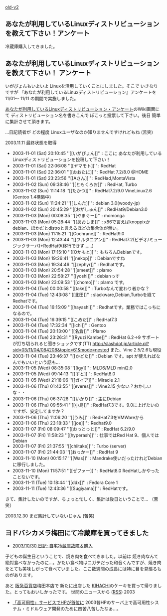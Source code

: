 [old-v2](ig031101-orig.html)

## あなたが利用しているLinuxディストリビューションを教えて下さい！アンケート

冷蔵庫購入してきました。

## あなたが利用しているLinuxディストリビューションを教えて下さい！ アンケート

いがぴょんもいよいよ Linuxを活用していくことにしました。そこで いきなりですが 『あなたが利用しているLinuxディストリビューション』アンケートを11/01～ 11/11 の期間で実施しました。

[あなたが利用しているLinuxディストリビューション・アンケート](http://www.hyuki.com/yukiwiki/wiki.cgi?%A4%A4%A4%AC%A4%D4%A4%E7%A4%F3Wiki#i0)のWiki画面にて ディストリビューション名を書きこんで ぽこっと投票して下さい。後日 簡単に集計させて頂きます。

…日記読者が どの程度 Linuxユーザなのか知りませんですけれどもね (苦笑)

2003.11.11 最終状態を取得

- 2003-11-01 (Sat) 20:10:45 ''[[いがぴょん]]'' : ここに あなたが利用しているLinuxディストリビューションを投稿して下さい！
- 2003-11-01 (Sat) 22:06:08 ''[[ヤマモト]]'' : RedHat
- 2003-11-01 (Sat) 22:36:01 ''[[おおたに]]'' : RedHat 7.2/8.0 @HOME
- 2003-11-01 (Sat) 23:23:56 ''[[Aさん]]'' : RedHad,MontaVista
- 2003-11-02 (Sun) 09:38:46 ''[[ともくろお]]'' : RedHat, Turbo
- 2003-11-02 (Sun) 11:14:18 ''[[たかつ]]'' : RedHat7.2/9.0 VineLinux2.6 (Gentoo 1.4構築中)
- 2003-11-02 (Sun) 11:24:21 ''[[しんた]]'' : debian 3.0(woody-jp)
- 2003-11-02 (Sun) 20:45:29 ''[[おがしゅん]]'' : RedHat9/Debian3.0
- 2003-11-03 (Mon) 00:08:35 ''[[やまぐー]]'' : momonga
- 2003-11-03 (Mon) 05:28:44 ''[[あおしま]]'' : x86で言えばknoppixかdebian、ほかだとdistroと言えるほどの集合体が無い。
- 2003-11-03 (Mon) 11:15:21 ''[[Cochrane]]'' : RedHat9.0
- 2003-11-03 (Mon) 12:43:44 ''[[フルタニアン]]'' : RedHat7.2(ビデオ/ミュージックサーバ)+RedHat9(移行できず……)
- 2003-11-03 (Mon) 17:15:10 ''[[Oかもと]]'' : もちろんDebianです。
- 2003-11-03 (Mon) 19:26:41 ''[[nekop]]'' : Debianですね
- 2003-11-03 (Mon) 19:34:46 ''[[zephyr]]'' : Redhatです。
- 2003-11-03 (Mon) 20:54:28 ''[[smeet]]'' : plamo
- 2003-11-03 (Mon) 22:58:27 ''[[yoshi]]'' : debianっす
- 2003-11-03 (Mon) 23:09:53 ''[[chomo]]'' : plamo です。
- 2003-11-04 (Tue) 00:00:58 ''[[take]]'' : Turboなんて変わり者かな？
- 2003-11-04 (Tue) 12:43:08 ''[[北田]]'' : slackware,Debian,Turboを経てRedhatです。
- 2003-11-04 (Tue) 16:15:09 ''[[hayashi]]'' : Redhatです。業務ではこっちになるので。
- 2003-11-04 (Tue) 16:39:15 ''[[こめだ]]'' : RedHat7.3
- 2003-11-04 (Tue) 17:32:34 ''[[ichi]]'' : Gentoo
- 2003-11-04 (Tue) 20:13:00 ''[[名倉]]'' : Plamo
- 2003-11-04 (Tue) 23:26:31 ''[[Ryuzi Kambe]]'' : RedHat 6.2->9 サポートが打ち切られると聞きショックです(TT)  http://slashdot.jp/article.pl?sid=03/11/04/084208&topic=61&mode=nested また、Vine 2.5/2.6も現役
- 2003-11-04 (Tue) 23:46:37 ''[[かどた]]'' : Debian です。apt が使えればなんでもいいという話も...
- 2003-11-05 (Wed) 08:35:08 ''[[igy]]'' : MLD6/MLD mini2.0
- 2003-11-05 (Wed) 09:14:13 ''[[すと]]'' : RedHat8.0
- 2003-11-05 (Wed) 21:18:06 ''[[ガイア]]'' : Miracle 2.1
- 2003-11-06 (Thu) 01:43:55 ''[[everes]]'' : Vine2.15 少ない？おかしいな・・
- 2003-11-06 (Thu) 06:37:28 ''[[いかり]]'' : 主にDebian
- 2003-11-06 (Thu) 09:55:41 ''[[小島]]'' : RedHat7.3です。9.0に上げたいのですが、安定してますか？
- 2003-11-06 (Thu) 11:06:20 ''[[うみ]]'' : RedHat7.3をVMWareから
- 2003-11-06 (Thu) 23:18:33 ''[[joe]]'' : Redhat9.0
- 2003-11-07 (Fri) 08:09:47 ''[[おっとっと]]'' : RedHat 6.2/9.0
- 2003-11-07 (Fri) 11:58:23 ''[[hyperash]]'' : 仕事ではRed Hat 9、個人ではDebian
- 2003-11-07 (Fri) 21:37:55 ''[[chiitake]]'' : Turbo (server)
- 2003-11-07 (Fri) 21:44:03 ''[[おっかー]]'' : RedHat 9
- 2003-11-10 (Mon) 00:15:17 ''[[Was]]'' : Mandrake使いだったけれどDebianに移行しました。
- 2003-11-10 (Mon) 11:57:51 ''[[ゼファー]]'' : RedHat8.0 RedHatしかやったことないです。
- 2003-11-11 (Tue) 10:18:44 ''[[ddx]]'' : Fedora Core 1
- 2003-11-11 (Tue) 12:43:36 ''[[Sugiyama]]'' : RedHatです。

さて、集計したいのですが、ちょっと忙しく、集計は後日ということで… （苦笑）

2003.12.30 まだ集計していないじゃん (苦笑)

## ヨドバシカメラ梅田にて冷蔵庫を買ってきました

* [2003/10/30 日記: 自宅冷蔵庫故障＆購入](ig031030.html)

子どもの誕生日ということで、焼き肉を食べてきました。以前は 焼き肉なんて絶対食べなかったのに…。かたい食べ物はニガテだった和音くんですが、焼き肉をとても美味しがって食べていました。ここ数週間の成長には特に目を見張るものがあります。

あと [阪急百貨店](http://www.hankyu-dept.co.jp/)梅田本店で 新たに出店した [KIHACHI](http://www.kihachi.co.jp/)のケーキを買って帰りました。とってもおいしかったです。
世間のニュースから ([RSS](ig031101-news.xml)) 2003
* [「高可用性」サービスでHPが首位に](http://www.zdnet.co.jp/news/0310/31/nebt_22.html)  2003昔HPのサーバ上で高可用性システム・ミドルウェア開発のために四苦八苦したなぁ…。